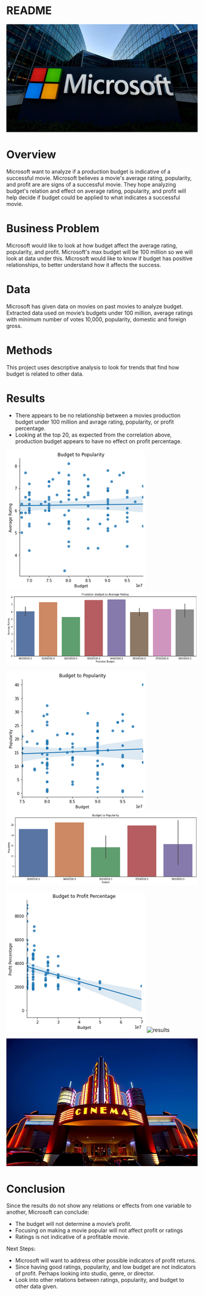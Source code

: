 # README

![cinema](https://github.com/Blue723/Microsoft_Movie_Budget/blob/master/img/microsoftimg.png?raw=true)

# Overview

Microsoft want to analyze if a production budget is indicative of a successful movie. Microsoft believes a movie's average rating, popularity, and profit are are signs of a successful movie. They hope analyzing budget's relation and effect on average rating, popularity, and profit will help decide if budget could be applied to what indicates a successful movie. 

# Business Problem

Microsoft would like to look at how budget affect the average rating, popularity, and profit. Microsoft's max budget will be 100 million so we will look at data under this. Microsoft would like to know if budget has positive relationships, to better understand how it affects the success.  

# Data

Microsoft has given data on movies on past movies to analyze budget. Extracted data used on movie’s budgets under 100 million, average ratings with minimum number of votes 10,000, popularity, domestic and foreign gross.

# Methods

This project uses descriptive analysis to look for trends that find how budget is related to other data. 

# Results

 - There appears to be no relationship between a movies production budget under 100 million and avrage rating, popularity, or profit percentage. 
 - Looking at the top 20, as expected from the correlation above, production budget appears to have no effect on profit percentage.

![results](https://github.com/Blue723/Microsoft_Movie_Budget/blob/master/img/budg_rating_scatter.png?raw=true) ![results](https://github.com/Blue723/Microsoft_Movie_Budget/blob/master/img/budg_rating.png?raw=true) 

![results](https://github.com/Blue723/Microsoft_Movie_Budget/blob/master/img/budg_pop_scatter.png?raw=true) ![results](https://github.com/Blue723/Microsoft_Movie_Budget/blob/master/img/budg_pop.png?raw=true) 

![results](https://github.com/Blue723/Microsoft_Movie_Budget/blob/master/img/budg_profit_scatter.png?raw=true) ![results](https://user-images.githubusercontent.com/76915875/126412374-0b605374-9595-483e-a088-b4893a03073c.png) 
 
 ![cinema](https://github.com/Blue723/Microsoft_Movie_Budget/blob/master/img/cinemaimg.png?raw=true)

# Conclusion

Since the results do not show any relations or effects from one variable to another, Microsoft can conclude:
 - The budget will not determine a movie’s profit.
 - Focusing on making a movie popular will not affect profit or ratings
 - Ratings is not indicative of a profitable movie. 

Next Steps: 
 - Microsoft will want to address other possible indicators of profit returns.
 - Since having good ratings, popularity, and low budget are not indicators of profit. Perhaps looking into studio, genre, or director. 
 - Look into other relations between ratings, popularity, and budget to other data given. 
